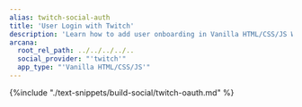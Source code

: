 ```yaml
---
alias: twitch-social-auth
title: 'User Login with Twitch'
description: 'Learn how to add user onboarding in Vanilla HTML/CSS/JS Web3 apps using custom login UI and Twitch as the social login provider.'
arcana:
  root_rel_path: ../../../../..
  social_provider: "'twitch'"
  app_type: "'Vanilla HTML/CSS/JS'"
---
```


{%include "./text-snippets/build-social/twitch-oauth.md" %}